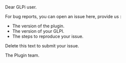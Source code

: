 Dear GLPi user.

For bug reports, you can open an issue here, provide us : 
- The version of the plugin.
- The version of your GLPI.
- The steps to reproduce your issue.

Delete this text to submit your issue.

The Plugin team.
